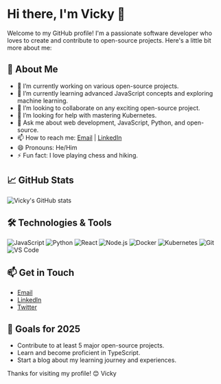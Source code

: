 # Hi there, I'm Vicky 👋

Welcome to my GitHub profile! I'm a passionate software developer who loves to create and contribute to open-source projects. Here's a little bit more about me:

## 🚀 About Me

- 🔭 I’m currently working on various open-source projects.
- 🌱 I’m currently learning advanced JavaScript concepts and exploring machine learning.
- 👯 I’m looking to collaborate on any exciting open-source project.
- 🤔 I’m looking for help with mastering Kubernetes.
- 💬 Ask me about web development, JavaScript, Python, and open-source.
- 📫 How to reach me: [Email](mailto:vicky02-05@example.com) | [LinkedIn](https://www.linkedin.com/in/vicky02-05)
- 😄 Pronouns: He/Him
- ⚡ Fun fact: I love playing chess and hiking.

## 📈 GitHub Stats

![Vicky's GitHub stats](https://github-readme-stats.vercel.app/api?username=vicky02-05&show_icons=true&theme=radical)

## 🛠️ Technologies & Tools

![JavaScript](https://img.shields.io/badge/-JavaScript-black?style=flat-square&logo=javascript)
![Python](https://img.shields.io/badge/-Python-black?style=flat-square&logo=python)
![React](https://img.shields.io/badge/-React-black?style=flat-square&logo=react)
![Node.js](https://img.shields.io/badge/-Node.js-black?style=flat-square&logo=node.js)
![Docker](https://img.shields.io/badge/-Docker-black?style=flat-square&logo=docker)
![Kubernetes](https://img.shields.io/badge/-Kubernetes-black?style=flat-square&logo=kubernetes)
![Git](https://img.shields.io/badge/-Git-black?style=flat-square&logo=git)
![VS Code](https://img.shields.io/badge/-VS%20Code-black?style=flat-square&logo=visual-studio-code)

## 📫 Get in Touch

- [Email](mailto:vicky02-05@example.com)
- [LinkedIn](https://www.linkedin.com/in/vicky02-05)
- [Twitter](https://twitter.com/vicky02-05)

## 🎯 Goals for 2025

- Contribute to at least 5 major open-source projects.
- Learn and become proficient in TypeScript.
- Start a blog about my learning journey and experiences.

Thanks for visiting my profile! 😊 Vicky
